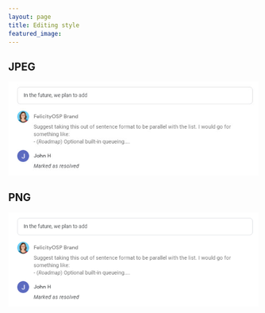 ```yaml
---
layout: page
title: Editing style
featured_image: 
---
```


## JPEG

<img src="/assets/images/jh.jpg"/>

## PNG

<img src="/assets/images/jh.png"/>
